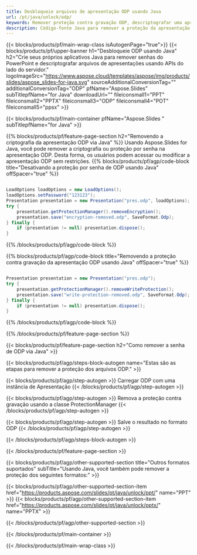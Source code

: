 ```yaml
---
title: Desbloqueie arquivos de apresentação ODP usando Java
url: /pt/java/unlock/odp/
keywords: Remover proteção contra gravação ODP, descriptografar uma apresentação ODP, desbloquear apresentação ODP, desproteger ODP
description: Código-fonte Java para remover a proteção da apresentação ODP.
---
```


{{< blocks/products/pf/main-wrap-class isAutogenPage="true">}}
{{< blocks/products/pf/upper-banner h1="Desbloqueie ODP usando Java" h2="Crie seus próprios aplicativos Java para remover senhas do PowerPoint e descriptografar arquivos de apresentações usando APIs do lado do servidor." logoImageSrc="https://www.aspose.cloud/templates/aspose/img/products/slides/aspose_slides-for-java.svg" sourceAdditionalConversionTag="" additionalConversionTag="ODP" pfName="Aspose.Slides" subTitlepfName="for Java" downloadUrl="" fileiconsmall1="PPT" fileiconsmall2="PPTX" fileiconsmall3="ODP" fileiconsmall4="POT" fileiconsmall5="ppsx" >}}

{{< blocks/products/pf/main-container pfName="Aspose.Slides " subTitlepfName="for Java" >}}

{{% blocks/products/pf/feature-page-section  h2="Removendo a criptografia da apresentação ODP via Java" %}}
Usando Aspose.Slides for Java, você pode remover a criptografia ou proteção por senha na apresentação ODP. Desta forma, os usuários podem acessar ou modificar a apresentação ODP sem restrições.
{{% blocks/products/pf/agp/code-block title="Desativando a proteção por senha de ODP usando Java" offSpacer="true" %}}

```java

LoadOptions loadOptions = new LoadOptions();
loadOptions.setPassword("123123");
Presentation presentation = new Presentation("pres.odp", loadOptions);
try {
    presentation.getProtectionManager().removeEncryption();
    presentation.save("encryption-removed.odp", SaveFormat.Odp);
} finally {
    if (presentation != null) presentation.dispose();
}
```

{{% /blocks/products/pf/agp/code-block %}}

{{% blocks/products/pf/agp/code-block title="Removendo a proteção contra gravação da apresentação ODP usando Java" offSpacer="true" %}}

```java

Presentation presentation = new Presentation("pres.odp");
try {
    presentation.getProtectionManager().removeWriteProtection();
    presentation.save("write-protection-removed.odp", SaveFormat.Odp);
} finally {
    if (presentation != null) presentation.dispose();
}
```

{{% /blocks/products/pf/agp/code-block %}}

{{% /blocks/products/pf/feature-page-section %}}

{{< blocks/products/pf/feature-page-section  h2="Como remover a senha de ODP via Java" >}}

{{< blocks/products/pf/agp/steps-block-autogen name="Estas são as etapas para remover a proteção dos arquivos ODP." >}}

{{< blocks/products/pf/agp/step-autogen >}}
Carregar ODP com uma instância de Apresentação
{{< /blocks/products/pf/agp/step-autogen >}}

{{< blocks/products/pf/agp/step-autogen >}}
Remova a proteção contra gravação usando a classe ProtectionManager
{{< /blocks/products/pf/agp/step-autogen >}}

{{< blocks/products/pf/agp/step-autogen >}}
Salve o resultado no formato ODP
{{< /blocks/products/pf/agp/step-autogen >}}

{{< /blocks/products/pf/agp/steps-block-autogen >}}

{{< /blocks/products/pf/feature-page-section >}}

{{< blocks/products/pf/agp/other-supported-section title="Outros formatos suportados" subTitle="Usando Java, você também pode remover a proteção dos seguintes formatos:" >}}

{{< blocks/products/pf/agp/other-supported-section-item href="https://products.aspose.com/slides/pt/java/unlock/ppt/" name="PPT" >}}
{{< blocks/products/pf/agp/other-supported-section-item href="https://products.aspose.com/slides/pt/java/unlock/pptx/" name="PPTX" >}}


{{< /blocks/products/pf/agp/other-supported-section >}}

{{< /blocks/products/pf/main-container >}}
    
{{< /blocks/products/pf/main-wrap-class >}}
